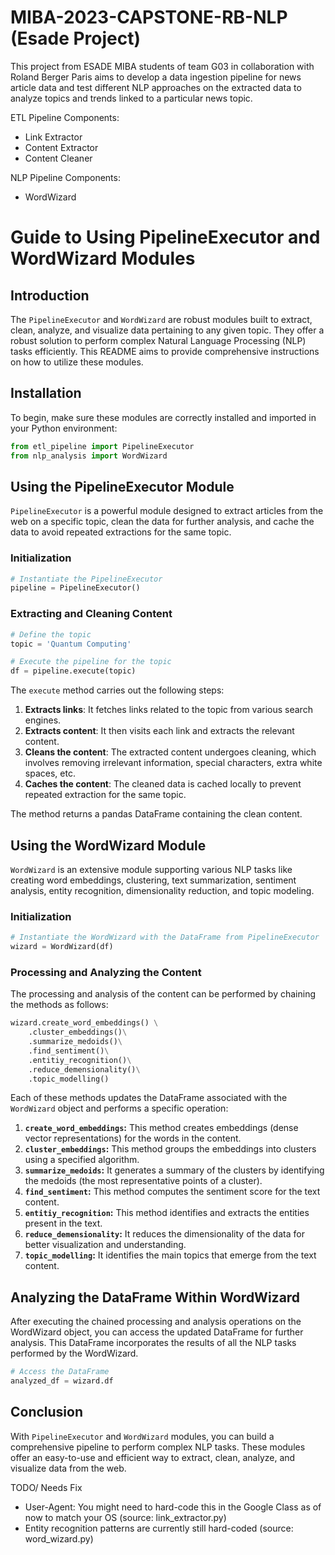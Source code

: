 # MIBA-2023-CAPSTONE-RB-NLP (Esade Project)
This project from ESADE MIBA students of team G03 in collaboration with Roland Berger Paris aims to develop a data ingestion pipeline for news article data and test different NLP approaches on the extracted data to analyze topics and trends linked to a particular news topic.

ETL Pipeline Components:
- Link Extractor
- Content Extractor
- Content Cleaner

NLP Pipeline Components:
- WordWizard

# Guide to Using PipelineExecutor and WordWizard Modules

## Introduction

The `PipelineExecutor` and `WordWizard` are robust modules built to extract, clean, analyze, and visualize data pertaining to any given topic. They offer a robust solution to perform complex Natural Language Processing (NLP) tasks efficiently. This README aims to provide comprehensive instructions on how to utilize these modules.

## Installation

To begin, make sure these modules are correctly installed and imported in your Python environment:

```python
from etl_pipeline import PipelineExecutor
from nlp_analysis import WordWizard
```

## Using the PipelineExecutor Module

`PipelineExecutor` is a powerful module designed to extract articles from the web on a specific topic, clean the data for further analysis, and cache the data to avoid repeated extractions for the same topic.

### Initialization

```python
# Instantiate the PipelineExecutor
pipeline = PipelineExecutor()
```

### Extracting and Cleaning Content

```python
# Define the topic
topic = 'Quantum Computing'

# Execute the pipeline for the topic
df = pipeline.execute(topic)
```

The `execute` method carries out the following steps:

1. **Extracts links**: It fetches links related to the topic from various search engines.
2. **Extracts content**: It then visits each link and extracts the relevant content.
3. **Cleans the content**: The extracted content undergoes cleaning, which involves removing irrelevant information, special characters, extra white spaces, etc.
4. **Caches the content**: The cleaned data is cached locally to prevent repeated extraction for the same topic.

The method returns a pandas DataFrame containing the clean content.

## Using the WordWizard Module

`WordWizard` is an extensive module supporting various NLP tasks like creating word embeddings, clustering, text summarization, sentiment analysis, entity recognition, dimensionality reduction, and topic modeling.

### Initialization

```python
# Instantiate the WordWizard with the DataFrame from PipelineExecutor
wizard = WordWizard(df)
```

### Processing and Analyzing the Content

The processing and analysis of the content can be performed by chaining the methods as follows:

```python
wizard.create_word_embeddings() \
    .cluster_embeddings()\
    .summarize_medoids()\
    .find_sentiment()\
    .entitiy_recognition()\
    .reduce_demensionality()\
    .topic_modelling()
```

Each of these methods updates the DataFrame associated with the `WordWizard` object and performs a specific operation:

1. **`create_word_embeddings`:** This method creates embeddings (dense vector representations) for the words in the content.
2. **`cluster_embeddings`:** This method groups the embeddings into clusters using a specified algorithm.
3. **`summarize_medoids`:** It generates a summary of the clusters by identifying the medoids (the most representative points of a cluster).
4. **`find_sentiment`:** This method computes the sentiment score for the text content.
5. **`entitiy_recognition`:** This method identifies and extracts the entities present in the text.
6. **`reduce_demensionality`:** It reduces the dimensionality of the data for better visualization and understanding.
7. **`topic_modelling`:** It identifies the main topics that emerge from the text content.

## Analyzing the DataFrame Within WordWizard

After executing the chained processing and analysis operations on the WordWizard object, you can access the updated DataFrame for further analysis. This DataFrame incorporates the results of all the NLP tasks performed by the WordWizard.

```python
# Access the DataFrame
analyzed_df = wizard.df
```

## Conclusion

With `PipelineExecutor` and `WordWizard` modules, you can build a comprehensive pipeline to perform complex NLP tasks. These modules offer an easy-to-use and efficient way to extract, clean, analyze, and visualize data from the web.


TODO/ Needs Fix
- User-Agent: You might need to hard-code this in the Google Class as of now to match your OS (source: link_extractor.py)
- Entity recognition patterns are currently still hard-coded (source: word_wizard.py)
